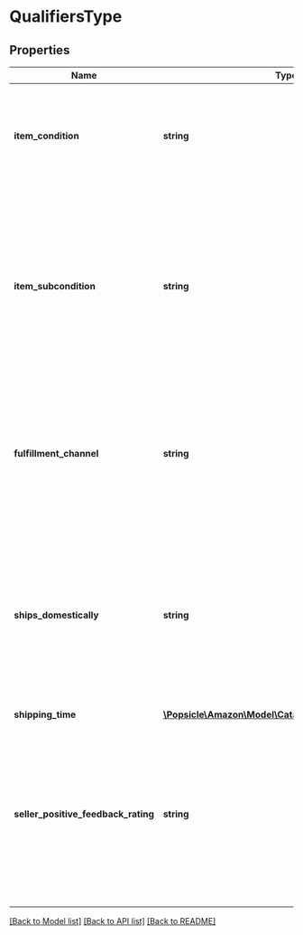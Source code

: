 # QualifiersType

## Properties
Name | Type | Description | Notes
------------ | ------------- | ------------- | -------------
**item_condition** | **string** | The condition of the item. Possible values: New, Used, Collectible, Refurbished, or Club. | 
**item_subcondition** | **string** | The item subcondition for the offer listing. Possible values: New, Mint, Very Good, Good, Acceptable, Poor, Club, OEM, Warranty, Refurbished Warranty, Refurbished, Open Box, or Other. | 
**fulfillment_channel** | **string** | The fulfillment channel for the item. Possible values:  * Amazon - Fulfilled by Amazon. * Merchant - Fulfilled by the seller. | 
**ships_domestically** | **string** | Indicates whether the marketplace specified in the request and the location that the item ships from are in the same country. Possible values: True, False, or Unknown. | 
**shipping_time** | [**\Popsicle\Amazon\Model\CatalogV0\ShippingTimeType**](ShippingTimeType.md) |  | 
**seller_positive_feedback_rating** | **string** | (98-100%, 95-97%, 90-94%, 80-89%, 70-79%, Less than 70%, or Just launched ) – Indicates the percentage of feedback ratings that were positive over the past 12 months. | 

[[Back to Model list]](../../README.md#documentation-for-models) [[Back to API list]](../../README.md#documentation-for-api-endpoints) [[Back to README]](../../README.md)

